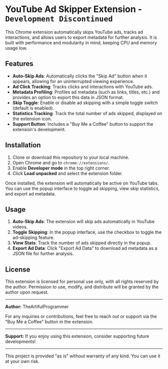 # YouTube Ad Skipper Extension - ```Development Discontinued```

This Chrome extension automatically skips YouTube ads, tracks ad interactions, and allows users to export metadata for further analysis. It is built with performance and modularity in mind, keeping CPU and memory usage low.

## Features

- **Auto-Skip Ads**: Automatically clicks the "Skip Ad" button when it appears, allowing for an uninterrupted viewing experience.
- **Ad Click Tracking**: Tracks clicks and interactions with YouTube ads.
- **Metadata Profiling**: Profiles ad metadata (such as links, titles, etc.) and provides an option to export this data in JSON format.
- **Skip Toggle**: Enable or disable ad skipping with a simple toggle switch (default is enabled).
- **Statistics Tracking**: Track the total number of ads skipped, displayed on the extension icon.
- **Support Button**: Includes a "Buy Me a Coffee" button to support the extension's development.

## Installation

1. Clone or download this repository to your local machine.
2. Open Chrome and go to `chrome://extensions/`.
3. Enable **Developer mode** in the top right corner.
4. Click **Load unpacked** and select the extension folder.

Once installed, the extension will automatically be active on YouTube tabs. You can use the popup interface to toggle ad skipping, view skip statistics, and export ad metadata.

## Usage

1. **Auto-Skip Ads**: The extension will skip ads automatically in YouTube videos.
2. **Toggle Skipping**: In the popup interface, use the checkbox to toggle the ad-skipping feature.
3. **View Stats**: Track the number of ads skipped directly in the popup.
4. **Export Ad Data**: Click "Export Ad Data" to download ad metadata as a JSON file for further analysis.

## License

This extension is licensed for personal use only, with all rights reserved by the author. Permission to use, modify, and distribute will be granted by the author upon request.

---

**Author:** TheArtifulProgrammer

For any inquiries or contributions, feel free to reach out or support via the "Buy Me a Coffee" button in the extension.

---

**Support:** If you enjoy using this extension, consider supporting future developments!

---

This project is provided "as is" without warranty of any kind. You can use it at your own risk.
